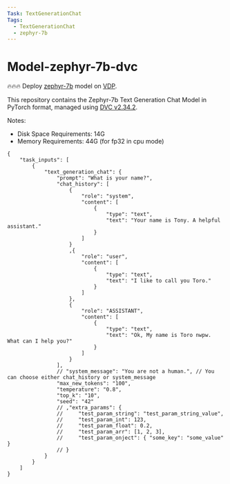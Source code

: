 ```yaml
---
Task: TextGenerationChat
Tags:
  - TextGenerationChat
  - zephyr-7b
---
```


# Model-zephyr-7b-dvc

🔥🔥🔥 Deploy [zephyr-7b](https://huggingface.co/HuggingFaceH4/zephyr-7b-alpha) model on [VDP](https://github.com/instill-ai/vdp).

This repository contains the Zephyr-7b Text Generation Chat Model in PyTorch format, managed using [DVC v2.34.2](https://dvc.org/).

Notes:

- Disk Space Requirements: 14G
- Memory Requirements: 44G (for fp32 in cpu mode)

```
{
    "task_inputs": [
        {
            "text_generation_chat": {
                "prompt": "What is your name?",
                "chat_history": [
                    {
                        "role": "system",
                        "content": [
                            {
                                "type": "text",
                                "text": "Your name is Tony. A helpful assistant."
                            }
                        ]
                    }
                    ,{
                        "role": "user",
                        "content": [
                            {
                                "type": "text",
                                "text": "I like to call you Toro."
                            }
                        ]
                    },
                    {
                        "role": "ASSISTANT",
                        "content": [
                            {
                                "type": "text",
                                "text": "Ok, My name is Toro nwpw. What can I help you?"
                            }
                        ]
                    }
                ],
                // "system_message": "You are not a human.", // You can choose either chat_history or system_message
                "max_new_tokens": "100",
                "temperature": "0.8",
                "top_k": "10",
                "seed": "42"
                // ,"extra_params": {
                //     "test_param_string": "test_param_string_value",
                //     "test_param_int": 123,
                //     "test_param_float": 0.2,
                //     "test_param_arr": [1, 2, 3],
                //     "test_param_onject": { "some_key": "some_value" }
                // }
            }
        }
    ]
}
```
